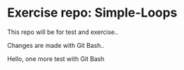 # Exercise repo: Simple-Loops

This repo will be for test and exercise..

Changes are made with Git Bash..

Hello, one more test with Git Bash